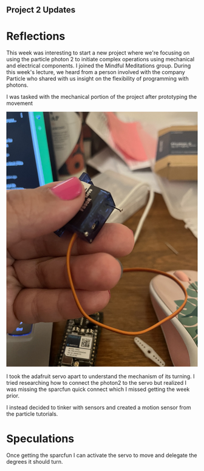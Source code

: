 ## Project 2 Updates

# Reflections 
This week was interesting to start a new project where we're focusing on using the particle photon 2 to initiate complex operations using mechanical and electrical components. I joined the Mindful Meditations group. During this week's lecture, we heard from a person involved with the company Particle who shared with us insight on the flexibility of programming with 
photons. 
 
I was tasked with the mechanical portion of the project after prototyping the movement 

![Resized Image](https://github.com/Berkeley-MDes/tdf-fa23-celestialbrood/raw/main/Folder/IMG_0995.jpeg)

I took the adafruit servo apart to understand the mechanism of its turning. I tried researching how to connect the photon2 to the servo but realized I was missing 
the sparcfun quick connect which I missed getting the week prior.

I instead decided to tinker with sensors and created a motion sensor from the particle tutorials. 

# Speculations 
Once getting the sparcfun I can activate the servo to move and delegate the degrees it should turn.




